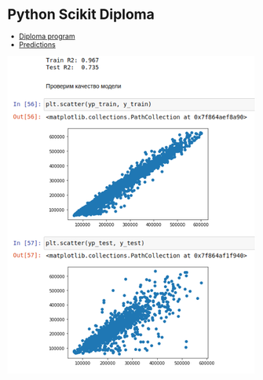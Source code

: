 # Python Scikit Diploma

- [Diploma program](/Diploma.ipynb)
- [Predictions](/DGolotiuk_predictions.csv)

![](/results.png)
